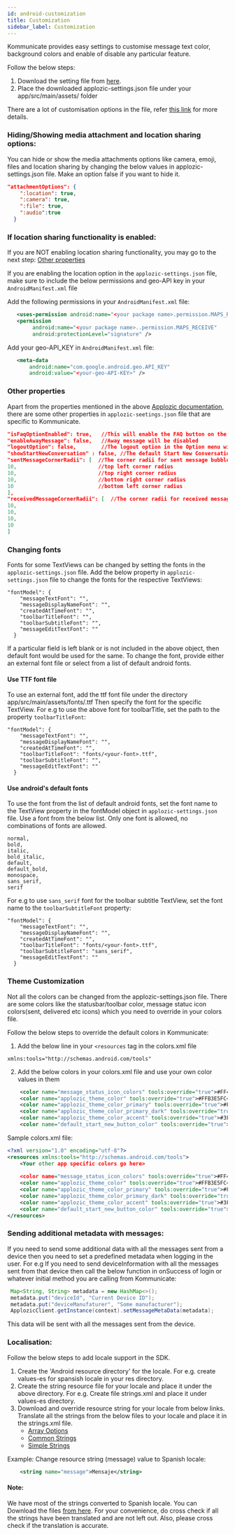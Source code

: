 ```yaml
---
id: android-customization
title: Customization
sidebar_label: Customization
---
```


Kommunicate provides easy settings to customise message text color, background colors and enable of disable any particular feature.

Follow the below steps:
1) Download the setting file from [here](https://github.com/Kommunicate-io/Kommunicate-Android-Chat-SDK/blob/master/app/src/main/assets/applozic-settings.json).
2) Place the downloaded applozic-settings.json file under your app/src/main/assets/ folder

There are a lot of customisation options in the file, refer [this link](https://docs.applozic.com/docs/android-chat-theme-and-customization#section-applozic-settings-json-properties-detail) for more details.

### Hiding/Showing media attachment and location sharing options:
You can hide or show the media attachments options like camera, emoji, files and location sharing by changing the below values in applozic-settings.json file.
Make an option false if you want to hide it.

```json
"attachmentOptions": {
    ":location": true,
    ":camera": true,
    ":file": true,
    ":audio":true
  }
```

### If location sharing functionality is enabled:
If you are NOT enabling location sharing functionality, you may go to the next step: [Other properties](https://github.com/AppLozic/Kommunicate/blob/reytum-patch-1/docs/docs/android-customization.md#other-properties)

If you are enabling the location option in the `applozic-settings.json` file, make sure to include the below permissions and geo-API key in your `AndroidManifest.xml` file

Add the following permissions in your `AndroidManifest.xml` file:

```xml
   <uses-permission android:name="<your package name>.permission.MAPS_RECEIVE" />
   <permission
        android:name="<your package name>..permission.MAPS_RECEIVE"
        android:protectionLevel="signature" />
```

Add your geo-API_KEY in `AndroidManifest.xml` file:
```xml
   <meta-data
       android:name="com.google.android.geo.API_KEY"
       android:value="<your-geo-API-KEY>" />
```

### Other properties
Apart from the properties mentioned in the above [Applozic documentation](https://docs.applozic.com/docs/android-chat-theme-and-customization#section-applozic-settings-json-properties-detail), there are some other properties in `applozic-seetings.json` file that are specific to Kommunicate.

```json
"isFaqOptionEnabled": true,   //This will enable the FAQ button on the toolbar.
"enableAwayMessage": false,   //Away message will be disabled
"logoutOption": false,        //The logout option in the Option menu will be hidden
"showStartNewConversation" : false, //The default Start New Conversation button will be hidden
"sentMessageCornerRadii": [  //The corner radii for sent message bubble
10,                          //top left corner radius
10,                          //top right corner radius
10,                          //bottom right corner radius
10                           //bottom left corner radius
],
"receivedMessageCornerRadii": [  //The corner radii for received message bubble . (Similar order as sentMessageCornerRadii)
10,
10,
10,
10
]
```

### Changing fonts
Fonts for some TextViews can be changed by setting the fonts in the `applozic-settings.json` file. Add the below property in `applozic-settings.json` file to change the fonts for the respective TextViews:
```
"fontModel": {
    "messageTextFont": "",
    "messageDisplayNameFont": "",
    "createdAtTimeFont": "",
    "toolbarTitleFont": "",
    "toolbarSubtitleFont": "",
    "messageEditTextFont": ""
  }
```
If a particular field is left blank or is not included in the above object, then default font would be used for the same.
To change the font, provide either an external font file or select from a list of default android fonts.

#### Use TTF font file
To use an external font, add the ttf font file under the directory app/src/main/assets/fonts/<your-font>.ttf
Then specify the font for the specific TextView. For e.g to use the above font for toolbarTitle, set the path to the property `toolbarTitleFont`:
```
"fontModel": {
    "messageTextFont": "",
    "messageDisplayNameFont": "",
    "createdAtTimeFont": "",
    "toolbarTitleFont": "fonts/<your-font>.ttf",
    "toolbarSubtitleFont": "",
    "messageEditTextFont": ""
  }
```
   
#### Use android's default fonts
To use the font from the list of default android fonts, set the font name to the TextView property in the fontModel object in `applozic-settings.json` file. Use a font from the below list. Only one font is allowed, no combinations of fonts are allowed.

```
normal, 
bold,
italic,
bold_italic,
default,
default_bold,
monospace,
sans_serif,
serif
```

For e.g to use `sans_serif` font for the toolbar subtitle TextView, set the font name to the `toolbarSubtitleFont` property:
```
"fontModel": {
    "messageTextFont": "",
    "messageDisplayNameFont": "",
    "createdAtTimeFont": "",
    "toolbarTitleFont": "fonts/<your-font>.ttf",
    "toolbarSubtitleFont": "sans_serif",
    "messageEditTextFont": ""
  }
```


### Theme Customization
Not all the colors can be changed from the applozic-settings.json file. There are some colors like the statusbar/toolbar color, message statuc icon colors(sent, delivered etc icons)
which you need to override in your colors file.

Follow the below steps to override the default colors in Kommunicate:
1) Add the below line in your `<resources` tag in the colors.xml file
```
xmlns:tools="http://schemas.android.com/tools"
```
2) Add the below colors in your colors.xml file and use your own color values in them
```xml
    <color name="message_status_icon_colors" tools:override="true">#FF4081</color> // Message status icon color
    <color name="applozic_theme_color" tools:override="true">#FFB3E5FC</color>     //Theme color
    <color name="applozic_theme_color_primary" tools:override="true">#FF4081</color> 
    <color name="applozic_theme_color_primary_dark" tools:override="true">#FF4081</color>
    <color name="applozic_theme_color_accent" tools:override="true">#3F51B5</color>
    <color name="default_start_new_button_color" tools:override="true">#FF4081</color> //Default start new conversation button color
```

Sample colors.xml file:
```xml
<?xml version="1.0" encoding="utf-8"?>
<resources xmlns:tools="http://schemas.android.com/tools">
    <Your other app specific colors go here>
    
    <color name="message_status_icon_colors" tools:override="true">#FF4081</color>
    <color name="applozic_theme_color" tools:override="true">#FFB3E5FC</color>
    <color name="applozic_theme_color_primary" tools:override="true">#FF4081</color>
    <color name="applozic_theme_color_primary_dark" tools:override="true">#FF4081</color>
    <color name="applozic_theme_color_accent" tools:override="true">#3F51B5</color>
    <color name="default_start_new_button_color" tools:override="true">#FF4081</color>
</resources>
```

### Sending additional metadata with messages:
If you need to send some additional data with all the messages sent from a device then you need to set a predefined metadata when logging in the user.
For e.g If you need to send deviceInformation with all the messages sent from that device then call the below function in onSuccess of login or whatever initial method you are calling from Kommunicate:

```java
 Map<String, String> metadata = new HashMap<>();
 metadata.put("deviceId", "Current Device ID");
 metadata.put("deviceManufaturer", "Some manufacturer");
 ApplozicClient.getInstance(context).setMessageMetaData(metadata);
 ```
 This data will be sent with all the messages sent from the device.
 
 ### Localisation:
 Follow the below steps to add locale support in the SDK.
 1) Create the 'Android resource directory' for the locale. For e.g. create values-es for spansish locale in your res directory.
 2) Create the string resource file for your locale and place it under the above directory. For e.g. Create file strings.xml and place it under values-es directory.
 3) Download and override resource string for your locale from below links. Translate all the strings from the below files to your locale and place it in the strings.xml file.
     * [Array Options](https://github.com/Kommunicate-io/Kommunicate-Android-Chat-SDK/blob/master/kommunicateui/src/main/res/values/mobicom_array.xml)
     * [Common Strings](https://github.com/Kommunicate-io/Kommunicate-Android-Chat-SDK/blob/master/kommunicateui/src/main/res/values/mobicom_strings.xml)
     * [Simple Strings](https://github.com/Kommunicate-io/Kommunicate-Android-Chat-SDK/blob/localization/kommunicateui/src/main/res/values/strings.xml)
     
 Example: Change resource string (message) value to Spanish locale:
 ```xml
     <string name="message">Mensaje</string>
 ```
 
 #### Note:
We have most of the strings converted to Spanish locale. You can Download the files [from here](https://github.com/Kommunicate-io/Kommunicate-Android-Chat-SDK/tree/localization/app/src/main/res/values-es). For your convenience, do cross check if all the strings have been translated and are not left out. Also, please cross check if the translation is accurate.
